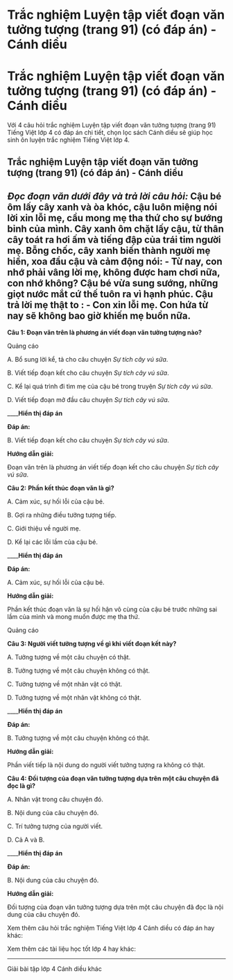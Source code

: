 # Trắc nghiệm Luyện tập viết đoạn văn tưởng tượng (trang 91) (có đáp án) - Cánh diều

# Trắc nghiệm Luyện tập viết đoạn văn tưởng tượng (trang 91) (có đáp án) - Cánh diều

Với 4 câu hỏi trắc nghiệm Luyện tập viết đoạn văn tưởng tượng (trang 91) Tiếng Việt lớp 4 có đáp án chi tiết, chọn lọc sách Cánh diều sẽ giúp học sinh ôn luyện trắc nghiệm Tiếng Việt lớp 4.

## Trắc nghiệm Luyện tập viết đoạn văn tưởng tượng (trang 91) (có đáp án) - Cánh diều

**_Đọc đoạn văn dưới đây và trả lời câu hỏi:_** Cậu bé ôm lấy cây xanh và òa khóc, cậu luôn miệng nói lời xin lỗi mẹ, cầu mong mẹ tha thứ cho sự bướng bỉnh của mình. Cây xanh ôm chặt lấy cậu, từ thân cây toát ra hơi ấm và tiếng đập của trái tim người mẹ. Bỗng chốc, cây xanh biến thành người mẹ hiền, xoa đầu cậu và cảm động nói: \- Từ nay, con nhớ phải vâng lời mẹ, không được ham chơi nữa, con nhớ không? Cậu bé vừa sung sướng, những giọt nước mắt cứ thế tuôn ra vì hạnh phúc. Cậu trả lời mẹ thật to : \- Con xin lỗi mẹ. Con hứa từ nay sẽ không bao giờ khiến mẹ buồn nữa.  
---  
  
**Câu 1: Đoạn văn trên là phương án viết đoạn văn tưởng tượng nào?**

Quảng cáo

A. Bổ sung lời kể, tả cho câu chuyện  _Sự tích cây vú sữa_.

B. Viết tiếp đoạn kết cho câu chuyện  _Sự tích cây vú sữa_.

C. Kể lại quá trình đi tìm mẹ của cậu bé trong truyện  _Sự tích cây vú sữa_.

D. Viết tiếp đoạn mở đầu câu chuyện  _Sự tích cây vú sữa_.

____**Hiển thị đáp án**

**Đáp án:**

B. Viết tiếp đoạn kết cho câu chuyện  _Sự tích cây vú sữa_.

**Hướng dẫn giải:**

Đoạn văn trên là phương án viết tiếp đoạn kết cho câu chuyện  _Sự tích cây vú sữa_. 

**Câu 2:** **Phần kết thúc đoạn văn là gì?**

A. Cảm xúc, sự hối lỗi của cậu bé.

B. Gợi ra những điều tưởng tượng tiếp.

C. Giới thiệu về người mẹ.

D. Kể lại các lỗi lầm của cậu bé.

____**Hiển thị đáp án**

**Đáp án:**

A. Cảm xúc, sự hối lỗi của cậu bé.

**Hướng dẫn giải:**

Phần kết thúc đoạn văn là sự hối hận vô cùng của cậu bé trước những sai lầm của mình và mong muốn được mẹ tha thứ. 

Quảng cáo

**Câu 3: Người viết tưởng tượng về gì khi viết đoạn kết này?**

A. Tưởng tượng về một câu chuyện có thật.

B. Tưởng tượng về một câu chuyện không có thật.

C. Tưởng tượng về một nhân vật có thật.

D. Tưởng tượng về một nhân vật không có thật.

____**Hiển thị đáp án**

**Đáp án:**

B. Tưởng tượng về một câu chuyện không có thật.

**Hướng dẫn giải:**

Phần viết tiếp là nội dung do người viết tưởng tượng ra không có thật. 

**Câu 4: Đối tượng của đoạn văn tưởng tượng dựa trên một câu chuyện đã đọc là gì?**

A. Nhân vật trong câu chuyện đó.

B. Nội dung của câu chuyện đó.

C. Trí tưởng tượng của người viết.

D. Cả A và B.

____**Hiển thị đáp án**

**Đáp án:**

B. Nội dung của câu chuyện đó.

**Hướng dẫn giải:**

Đối tượng của đoạn văn tưởng tượng dựa trên một câu chuyện đã đọc là nội dung của câu chuyện đó.

Xem thêm câu hỏi trắc nghiệm Tiếng Việt lớp 4 Cánh diều có đáp án hay khác:

Xem thêm các tài liệu học tốt lớp 4 hay khác:

* * *

Giải bài tập lớp 4 Cánh diều khác
